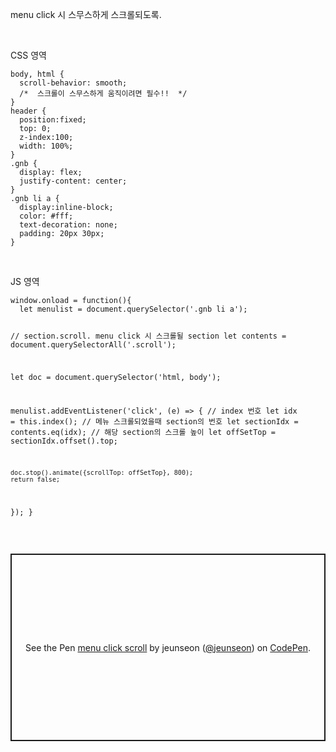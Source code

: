 <p data-ke-size="size16">menu click 시 스무스하게 스크롤되도록.</p>
<p data-ke-size="size16">&nbsp;</p>
<p data-ke-size="size16">CSS 영역</p>
<pre id="code_1723961858476" class="css" data-ke-language="css" data-ke-type="codeblock"><code>body, html {
  scroll-behavior: smooth;
  /*  스크롤이 스무스하게 움직이려면 필수!!  */
}
header {
  position:fixed;
  top: 0;
  z-index:100;
  width: 100%;
}
.gnb {
  display: flex;
  justify-content: center;
}
.gnb li a {
  display:inline-block;
  color: #fff;
  text-decoration: none;
  padding: 20px 30px;
}</code></pre>
<p data-ke-size="size16">&nbsp;</p>
<p data-ke-size="size16">JS 영역</p>
<pre id="code_1723962091345" class="javascript" data-ke-language="javascript" data-ke-type="codeblock"><code>window.onload = function(){
  let menulist = document.querySelector('.gnb li a');
  
  // section.scroll. menu click 시 스크롤될 section
  let contents = document.querySelectorAll('.scroll');
  
  let doc = document.querySelector('html, body');
  
  menulist.addEventListener('click', (e) =&gt; {
  	// index 번호
    let idx = this.index();
    // 메뉴 스크롤되었을때 section의 번호
    let sectionIdx = contents.eq(idx);
    // 해당 section의 스크롤 높이
    let offSetTop = sectionIdx.offset().top;
    
    doc.stop().animate({scrollTop: offSetTop}, 800);
    return false;
  });
}</code></pre>
<p data-ke-size="size16">&nbsp;</p>
<p class="codepen" style="height: 300px; box-sizing: border-box; display: flex; align-items: center; justify-content: center; border: 2px solid; margin: 1em 0; padding: 1em;" data-height="300" data-default-tab="html,result" data-slug-hash="OJeQyOq" data-pen-title="menu click scroll" data-user="jeunseon" data-ke-size="size16"><span>See the Pen <a href="https://codepen.io/jeunseon/pen/OJeQyOq"> menu click scroll</a> by jeunseon (<a href="https://codepen.io/jeunseon">@jeunseon</a>) on <a href="https://codepen.io">CodePen</a>.</span></p>
<p data-ke-size="size16">
<script src="https://cpwebassets.codepen.io/assets/embed/ei.js"></script>
</p>
<p data-ke-size="size16">&nbsp;</p>